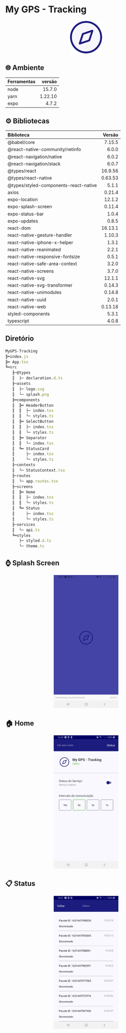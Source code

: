 # My GPS - Tracking

<p align="center">
<img src="readme/logo.png" width="20%" />
</p>

## 🌐 Ambiente

Ferramentas | versão
:---        | ---:
node        | 15.7.0
yarn        |1.22.10
expo        |4.7.2

## ⚙ Bibliotecas

Biblioteca                                | Versão
:---                                      | ---:
@babel/core                               |7.15.5
@react-native-community/netinfo           |6.0.0
@react-navigation/native                  |6.0.2
@react-navigation/stack                   |6.0.7
@types/react                              |16.9.56
@types/react-native                       |0.63.53
@types/styled-components-react-native     |5.1.1
axios                                     |0.21.4
expo-location                             |12.1.2
expo-splash-screen                        |0.11.4
expo-status-bar                           |1.0.4
expo-updates                              |0.8.5
react-dom                                 |16.13.1
react-native-gesture-handler              |1.10.3
react-native-iphone-x-helper              |1.3.1
react-native-reanimated                   |2.2.1
react-native-responsive-fontsize          |0.5.1
react-native-safe-area-context            |3.2.0
react-native-screens                      |3.7.0
react-native-svg                          |12.1.1
react-native-svg-transformer              |0.14.3
react-native-unimodules                   |0.14.8
react-native-uuid                         |2.0.1
react-native-web                          |0.13.18
styled-components                         |5.3.1
typescript                                |4.0.8

## Diretório
```javascript
MyGPS-Tracking
╠═index.js
╠═ App.tsx
╚═src
   ╟─@types
   ║  ├─ declaration.d.ts
   ╟─assets
   ║  ├─ logo.svg
   ║  └─ splash.png
   ╠═components
   ║  ╠═ HeaderButton
   ║  ║  ├─ index.tsx
   ║  ║  └─ styles.ts
   ║  ╠═ SelectButton
   ║  ║  ├─ index.tsx
   ║  ║  └─ styles.ts
   ║  ╠═ Separator
   ║  ║  └─ index.tsx
   ║  ╚═ StatusCard
   ║     ├─ index.tsx  
   ║     └─ styles.ts 
   ╟─contexts
   ║  └─ StatusContext.tsx
   ╟─routes
   ║  └─ app.routes.tsx
   ╟─screens
   ║  ╠═ Home
   ║  ║  ├─ index.tsx
   ║  ║  └─ styles.ts
   ║  ╚═ Status
   ║     ├─ index.tsx
   ║     └─ styles.ts
   ╟─services
   ║  └─ api.ts
   ╚═styles
      ├─ styled.d.ts
      └─ theme.ts
```

## ⌚ Splash Screen

<p align= "center">
<img src="readme/splash.jpg" width="40%" />
</p>

## 🏠 Home

<p align= "center">
<img src="readme/home.jpg" width="40%" />
</p>

## :clipboard: Status

<p align= "center">
<img src="readme/status.jpg" width="40%" />
</p>

